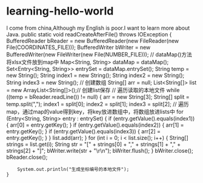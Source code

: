 # learning-hello-world
I come from china,Although my English is poor.I want to learn more about Java.
public static void readCreateAfterFile() throws IOException {
		BufferedReader bReader = new BufferedReader(new FileReader(new File(COORDINATES_FILE)));
		BufferedWriter bWriter = new BufferedWriter(new FileWriter(new File(NUMBER_FILE)));
		// dataMap()方法将xlsx文件放到map中
		Map<String, String> dataMap = dataMap();
		Set<Entry<String, String>> entrySet = dataMap.entrySet();
		String temp = new String();
		String index1 = new String();
		String index2 = new String();
		String index3 = new String();
		// 创建数组
		String[] arr = null;
		List<String[]> list = new ArrayList<String[]>();// 创建list保存
		// 遍历读取的本地文件
		while ((temp = bReader.readLine()) != null) {
			arr = new String[3];
			String[] split = temp.split(",");
			index1 = split[0];
			index2 = split[1];
			index3 = split[2];
			// 遍历map，通过map的value得到key，将key放进数组中，将数组放进lists中
			for (Entry<String, String> entry : entrySet) {
				if (entry.getValue().equals(index1)) {
					arr[0] = entry.getKey();
				}
				if (entry.getValue().equals(index2)) {
					arr[1] = entry.getKey();
				}
				if (entry.getValue().equals(index3)) {
					arr[2] = entry.getKey();
				}
			}
			list.add(arr);
		}
		for (int i = 0; i < list.size(); i++) {
			String[] strings = list.get(i);
			String str = "[" + strings[0] + "," + strings[1] + "," + strings[2] + "]";
			bWriter.write(str + "\r\n");
			bWriter.flush();
		}
		bWriter.close();
		bReader.close();

		System.out.println("生成坐标编号的本地文件");
	}
